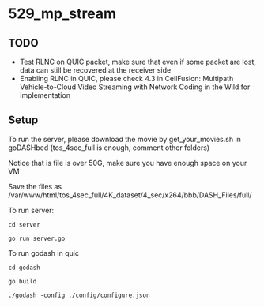 # 529_mp_stream

## TODO

- Test RLNC on QUIC packet, make sure that even if some packet are lost, data can still be recovered at the receiver side
- Enabling RLNC in QUIC, please check 4.3 in CellFusion: Multipath Vehicle-to-Cloud Video Streaming with Network Coding in the Wild
for implementation

## Setup

To run the server, please download the movie by get_your_movies.sh in goDASHbed (tos_4sec_full is enough, comment other folders)

Notice that is file is over 50G, make sure you have enough space on your VM

Save the files as /var/www/html/tos_4sec_full/4K_dataset/4_sec/x264/bbb/DASH_Files/full/<files> 

To run server:

    cd server
    
    go run server.go
    
To run godash in quic

    cd godash
    
    go build
    
    ./godash -config ./config/configure.json
